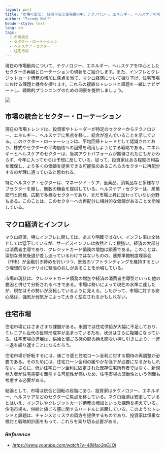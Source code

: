 ```yaml
---
layout: post
title: "市場の変化： 経済不安と住宅難の中、テクノロジー、エネルギー、ヘルスケアの可能性を解き明かす "
author: "Trendy Wolf"
header-style: text
lang: en
tags:
  - 市場統合
  - セクター・ローテーション
  - ヘルスケア・セクター
  - 住宅市場
---
```


現在の市場動向について、テクノロジー、エネルギー、ヘルスケアを中心としたセクターの再編とローテーションの現状をご紹介します。また、インフレとクレジットカード債務の増加に焦点を当て、マクロ経済について掘り下げ、住宅市場における課題と機会を探ります。これらの複雑なトレンドと課題を一緒にナビゲートし、戦略的プランニングのための洞察を提供しましょう。

<img
    src="https://i.ytimg.com/vi/48Mso3qOLOI/hqdefault.jpg"
/>






## 市場の統合とセクター・ローテーション

現在の市場トレンドは、投資家やトレーダーが特定のセクターからテクノロジー、エネルギー、ヘルスケアに焦点を移し、統合が進んでいることを示している。このセクター・ローテーションは、平均回帰トレードとして認識されており、株式やセクターの平均価格への回帰を利用しようとする戦略である。エネルギーとヘルスケアのセクターは、当初アウトパフォームが期待されたにもかかわらず、今年に入ってからは予想に反している。従って、投資家はある程度の利益を確保し、より多くの価値を提供できる可能性のあるこれらのセクターに再配分するのが理に適っていると思われる。

特にヘルスケア・セクターは、マネージド・ケア、医薬品、消耗品など多様なサブセクターを擁し、無数の機会を提供している。ヘルスケア・セクターは、産業部門と同様、広範で多様なセクターであり、まだ市場上昇に加わっていない分野もある。このことは、このセクターへの再配分に相対的な価値があることを示唆している。



## マクロ経済とインフレ

マクロ経済、特にインフレに関しては、あまり明確ではない。インフレ率は全体としては低下しているが、サービスインフレは依然として根強い。経済の大部分は消費者主導であり、クレジットカード債務の増加は顕著である。このことは、深刻な景気後退が差し迫っているわけではないものの、連邦準備制度理事会（FRB）が金融引き締めを行いつつ、景気のソフトランディングを維持するという理想的なシナリオに緊張の兆しがあることを示唆している。

市場の現状は、クレジットカード債務の増加や経済の消費者主導型といった他の要因と併せて分析されるべきである。市場は勢いによって現在の水準に達したが、現在はその勢いが反転しているように見える。したがって、市場に対する安心感は、強気か弱気かによって大きく左右されるかもしれない。



## 住宅市場

住宅市場にはさまざまな課題がある。米国では住宅供給が大幅に不足しており、ミレニアル世代の世帯形成率が高まっているため、状況はさらに複雑になっている。住宅市場の進展は、供給と値ごろ感の間の絶え間ない押し引きにより、一進一退を繰り返すことになるだろう。

住宅市場が好転するには、値ごろ感と住宅ローン金利に対する期待の再調整が必要である。そのためには、住宅ローン金利の緩やかな低下が必要になるかもしれない。さらに、低い住宅ローン金利に固定された既存住宅所有者ではなく、新規参入者が住宅需要を牽引する可能性が高いため、住宅市場の流動性という側面も考慮する必要がある。

結論として、市場は統合と回転の段階にあり、投資家はテクノロジー、エネルギー、ヘルスケアなどのセクターに焦点を移している。マクロ経済は安定しているとはいえ、インフレやクレジットカード債務の増加といった課題を抱えている。住宅市場も、供給と値ごろ感に関するハードルに直面している。このようなトレンドと課題は、チャンスとリスクの両方を提供するものであり、投資家は慎重な検討と戦略的計画をもって、これらを乗り切る必要がある。


### _Reference_
- _https://www.youtube.com/watch?v=48Mso3qOLOI_

